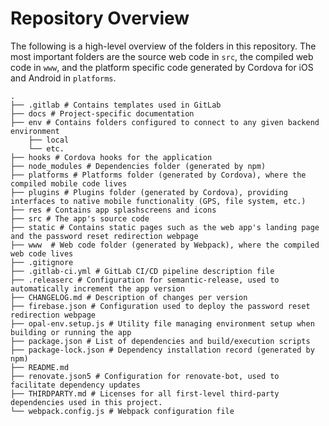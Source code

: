 # Repository Overview

The following is a high-level overview of the folders in this repository.
The most important folders are the source web code in `src`, the compiled web code in `www`,
and the platform specific code generated by Cordova for iOS and Android in `platforms`.

```plain
.
├── .gitlab # Contains templates used in GitLab
├── docs # Project-specific documentation
├── env # Contains folders configured to connect to any given backend environment
    ├── local
    └── etc.
├── hooks # Cordova hooks for the application
├── node_modules # Dependencies folder (generated by npm)
├── platforms # Platforms folder (generated by Cordova), where the compiled mobile code lives
├── plugins # Plugins folder (generated by Cordova), providing interfaces to native mobile functionality (GPS, file system, etc.)
├── res # Contains app splashscreens and icons
├── src # The app's source code
├── static # Contains static pages such as the web app's landing page and the password reset redirection webpage
├── www  # Web code folder (generated by Webpack), where the compiled web code lives
├── .gitignore
├── .gitlab-ci.yml # GitLab CI/CD pipeline description file
├── .releaserc # Configuration for semantic-release, used to automatically increment the app version
├── CHANGELOG.md # Description of changes per version
├── firebase.json # Configuration used to deploy the password reset redirection webpage
├── opal-env.setup.js # Utility file managing environment setup when building or running the app
├── package.json # List of dependencies and build/execution scripts
├── package-lock.json # Dependency installation record (generated by npm)
├── README.md
├── renovate.json5 # Configuration for renovate-bot, used to facilitate dependency updates
├── THIRDPARTY.md # Licenses for all first-level third-party dependencies used in this project.
└── webpack.config.js # Webpack configuration file
```

